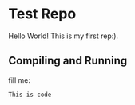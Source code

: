 # Test Repo

Hello World! This is my first rep:).

## Compiling and Running

fill me:

``` 
This is code
```